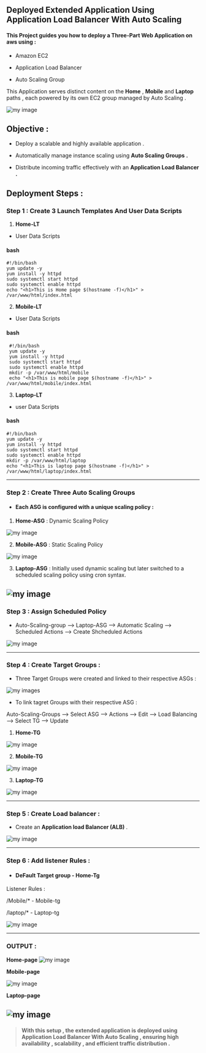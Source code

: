 ##  Deployed Extended Application Using Application Load Balancer With Auto Scaling 

#### This Project guides you how to deploy a **Three-Part Web Application** on aws using :

- Amazon EC2

- Application Load Balancer 

- Auto Scaling Group 

This Application serves distinct content on the **Home** , **Mobile** and **Laptop** paths , each powered by its own EC2 group managed by Auto Scaling .

![my image](./Images/Artitecture.png)

## Objective :

- Deploy a scalable and highly available application .

- Automatically manage instance scaling using **Auto Scaling Groups**  **.**

- Distribute incoming traffic effectively with an **Application Load Balancer** **.**

## Deployment Steps : 

### Step 1 : Create 3 Launch Templates And User Data Scripts 

1. **Home-LT** 

* User Data Scripts 

#### bash 
      
    #!/bin/bash
    yum update -y 
    yum install -y httpd 
    sudo systemctl start httpd
    sudo systemctl enable httpd
    echo "<h1>This is Home page $(hostname -f)</h1>" > /var/www/html/index.html 

2. **Mobile-LT** 

* User Data Scripts 

#### bash 

     #!/bin/bash
     yum update -y 
     yum install -y httpd 
     sudo systemctl start httpd
     sudo systemctl enable httpd
     mkdir -p /var/www/html/mobile 
     echo "<h1>This is mobile page $(hostname -f)</h1>" > /var/www/html/mobile/index.html


3. **Laptop-LT** 

* user Data Scripts 

#### bash 

    #!/bin/bash
    yum update -y 
    yum install -y httpd 
    sudo systemctl start httpd
    sudo systemctl enable httpd
    mkdir -p /var/www/html/laptop 
    echo "<h1>This is laptop page $(hostname -f)</h1>" > /var/www/html/laptop/index.html

---
### Step 2 : Create Three Auto Scaling Groups 

- #### Each ASG is configured with a unique scaling policy :

1. **Home-ASG** : Dynamic Scaling Policy 

![my image](./Images/Screenshot%202025-09-18%20084405.png)

2. **Mobile-ASG** : Static Scaling Policy 

![my image](./Images/Screenshot%202025-09-18%20084620.png)

3. **Laptop-ASG** :  Initially used dynamic scaling but later switched to a scheduled scaling policy using cron syntax.

![my image](./Images/Screenshot%202025-09-18%20084739.png)
---
### Step 3 : Assign Scheduled Policy 
-  Auto-Scaling-group --> Laptop-ASG --> Automatic Scaling --> Scheduled Actions --> Create Shcheduled Actions 

![my image](./Images/Screenshot%202025-09-14%20065902.png)

---

### Step 4 : Create Target Groups :

- Three Target Groups were created and linked to their respective ASGs : 

![my images](./Images/Screenshot%202025-09-18%20090732.png)

- To link tagret Groups with their respective ASG :

Auto-Scaling-Groups --> Select ASG --> Actions --> Edit --> Load Balancing --> Select TG --> Update 

1. **Home-TG**

![my image](./Images/Screenshot%202025-09-14%20070928.png)

2. **Mobile-TG**

![my image](./Images/Screenshot%202025-09-14%20071011.png)

3. **Laptop-TG**

![my image](./Images/Screenshot%202025-09-14%20071048.png)

---

### Step 5 : Create Load balancer :

- Create an **Application load Balancer (ALB)** .

![my image](./Images/Screenshot%202025-09-18%20093007.png)

---
### Step 6 : Add listener Rules : 

- #### DeFault Target group - Home-Tg
Listener Rules : 

/Mobile/* - Mobile-tg

/laptop/* - Laptop-tg

![my image](./Images/Screenshot%202025-09-14%20071938.png)

---

### OUTPUT : 

**Home-page**
![my image](./Images/Screenshot%202025-09-14%20072038.png)

**Mobile-page** 

![my image](./Images/Screenshot%202025-09-14%20072057.png)

**Laptop-page**

![my image](./Images/Screenshot%202025-09-14%20072124.png)
---
> #### With this setup , the extended application is deployed using **Application Load Balancer With Auto Scaling** , ensuring high availability , scalability , and efficient traffic distribution .
 
